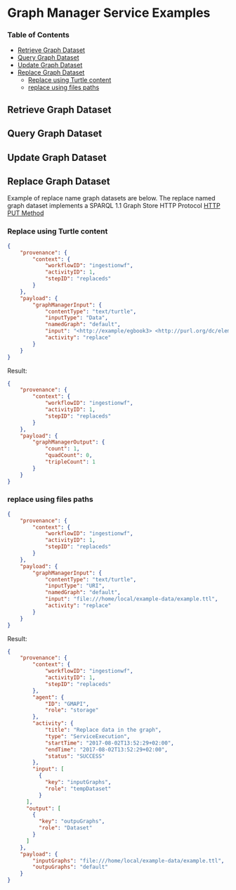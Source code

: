 # Graph Manager Service Examples

### Table of Contents
<!-- TOC START min:1 max:3 link:true update:false -->
  - [Retrieve Graph Dataset](#retrieve-graph-dataset)
  - [Query Graph Dataset](#query-graph-dataset)
  - [Update Graph Dataset](#update-graph-dataset)
  - [Replace Graph Dataset](#replace-graph-dataset)
    - [Replace using Turtle content](#replace-using-turtle-content)
    - [replace using files paths](#replace-using-files-paths)

<!-- TOC END -->


## Retrieve Graph Dataset

## Query Graph Dataset

## Update Graph Dataset

## Replace Graph Dataset

Example of replace name graph datasets are below. The replace named graph dataset implements a SPARQL 1.1 Graph Store HTTP Protocol [HTTP PUT Method](https://www.w3.org/TR/sparql11-http-rdf-update/#http-put)

### Replace using Turtle content

```json
{
    "provenance": {
        "context": {
            "workflowID": "ingestionwf",
            "activityID": 1,
            "stepID": "replaceds"
        }
    },
    "payload": {
        "graphManagerInput": {
            "contentType": "text/turtle",
            "inputType": "Data",
            "namedGraph": "default",
            "input": "<http://example/egbook3> <http://purl.org/dc/elements/1.1/title> \"This is an example title 3153196587138\".",
            "activity": "replace"
        }
    }
}
```
Result:
```json
{
    "provenance": {
        "context": {
            "workflowID": "ingestionwf",
            "activityID": 1,
            "stepID": "replaceds"
        }
    },
    "payload": {
        "graphManagerOutput": {
            "count": 1,
            "quadCount": 0,
            "tripleCount": 1
        }
    }
}
```
### replace using files paths

```json
{
    "provenance": {
        "context": {
            "workflowID": "ingestionwf",
            "activityID": 1,
            "stepID": "replaceds"
        }
    },
    "payload": {
        "graphManagerInput": {
            "contentType": "text/turtle",
            "inputType": "URI",
            "namedGraph": "default",
            "input": "file:///home/local/example-data/example.ttl",
            "activity": "replace"
        }
    }
}
```

Result:
```json
{
    "provenance": {
        "context": {
            "workflowID": "ingestionwf",
            "activityID": 1,
            "stepID": "replaceds"
        },
        "agent": {
            "ID": "GMAPI",
            "role": "storage"
        },
        "activity": {
            "title": "Replace data in the graph",
            "type": "ServiceExecution",
            "startTime": "2017-08-02T13:52:29+02:00",
            "endTime": "2017-08-02T13:52:29+02:00",
            "status": "SUCCESS"
        },
        "input": [
          {
            "key": "inputGraphs",
            "role": "tempDataset"
          }
      ],
      "output": [
        {
          "key": "outpuGraphs",
          "role": "Dataset"
        }
      ]             
    },
    "payload": {
        "inputGraphs": "file:///home/local/example-data/example.ttl",
        "outpuGraphs": "default"
    }
}

```
